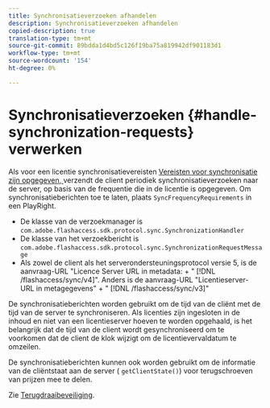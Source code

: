 ```yaml
---
title: Synchronisatieverzoeken afhandelen
description: Synchronisatieverzoeken afhandelen
copied-description: true
translation-type: tm+mt
source-git-commit: 89bdda1d4bd5c126f19ba75a819942df901183d1
workflow-type: tm+mt
source-wordcount: '154'
ht-degree: 0%

---
```



# Synchronisatieverzoeken {#handle-synchronization-requests} verwerken

Als voor een licentie synchronisatievereisten [Vereisten voor synchronisatie zijn opgegeven, ](../../protecting-content/introduction/usage-rules/authentication/synchronization.md) verzendt de client periodiek synchronisatieverzoeken naar de server, op basis van de frequentie die in de licentie is opgegeven. Om synchronisatieberichten toe te laten, plaats `SyncFrequencyRequirements` in een PlayRight.

* De klasse van de verzoekmanager is `com.adobe.flashaccess.sdk.protocol.sync.SynchronizationHandler`
* De klasse van het verzoekbericht is `com.adobe.flashaccess.sdk.protocol.sync.SynchronizationRequestMessage`
* Als zowel de client als het serverondersteuningsprotocol versie 5, is de aanvraag-URL &quot;Licence Server URL in metadata: + &quot; [!DNL /flashaccess/sync/v4]&quot;. Anders is de aanvraag-URL &quot;Licentieserver-URL in metagegevens&quot; + &quot; [!DNL /flashaccess/sync/v3]&quot;

De synchronisatieberichten worden gebruikt om de tijd van de cliënt met de tijd van de server te synchroniseren. Als licenties zijn ingesloten in de inhoud en niet van een licentieserver hoeven te worden opgehaald, is het belangrijk dat de tijd van de client wordt gesynchroniseerd om te voorkomen dat de client de klok wijzigt om de licentievervaldatum te omzeilen.

De synchronisatieberichten kunnen ook worden gebruikt om de informatie van de cliëntstaat aan de server ( `getClientState()`) voor terugschroeven van prijzen mee te delen.

Zie [Terugdraaibeveiliging](../../protecting-content/implementing-the-license-server/processing-drm-requests.md#rollback-detection).
